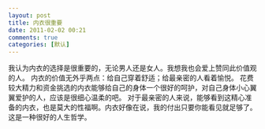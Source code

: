 ```yaml
---
layout: post
title: 内衣很重要
date: 2011-02-02 00:21
comments: true
categories: [默认]
---
```

我认为内衣的选择是很重要的，无论男人还是女人。我想我也会爱上赞同此价值观的人。
内衣的价值无外乎两点：给自己穿着舒适；给最亲密的人看着愉悦。
花费较大精力和资金挑选的内衣能够给自己的身体一个很好的呵护，对自己身体小心翼翼爱护的人，应该是很细心温柔的吧。
对于最亲密的人来说，能够看到这精心准备的内衣，也是莫大的性福啊。内衣好像在说，我的付出只要你能看见就足够了。这是一种很好的人生哲学。
